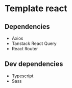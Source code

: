 # Template react

## Dependencies
- Axios
- Tanstack React Query
- React Router


## Dev dependencies
- Typescript
- Sass
